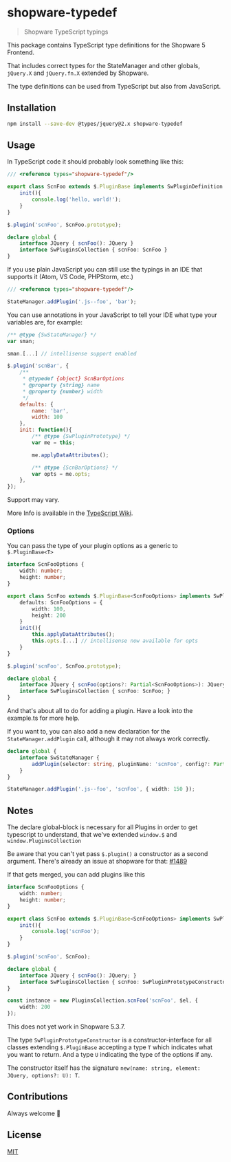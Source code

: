 # shopware-typedef

> Shopware TypeScript typings

This package contains TypeScript type definitions for the Shopware 5 Frontend.

That includes correct types for the StateManager and other globals, `jQuery.X` and `jQuery.fn.X` extended by Shopware.

The type definitions can be used from TypeScript but also from JavaScript.


## Installation

```bash
npm install --save-dev @types/jquery@2.x shopware-typedef
```


## Usage

In TypeScript code it should probably look something like this:

```typescript
/// <reference types="shopware-typedef"/>

export class ScnFoo extends $.PluginBase implements SwPluginDefinition {
    init(){
        console.log('hello, world!');
    }
}

$.plugin('scnFoo', ScnFoo.prototype);

declare global {
    interface JQuery { scnFoo(): JQuery }
    interface SwPluginsCollection { scnFoo: ScnFoo }
}
```

If you use plain JavaScript you can still use the typings in an IDE that supports it (Atom, VS Code, PHPStorm, etc.)

```javascript
/// <reference types="shopware-typedef"/>

StateManager.addPlugin('.js--foo', 'bar');
```

You can use annotations in your JavaScript to tell your IDE what type your variables are, for example:

```javascript
/** @type {SwStateManager} */
var sman;

sman.[...] // intellisense support enabled

$.plugin('scnBar', {
    /**
     * @typedef {object} ScnBarOptions
     * @property {string} name
     * @property {number} width
     */
    defaults: {
        name: 'bar',
        width: 100
    },
    init: function(){
        /** @type {SwPluginPrototype} */
        var me = this;

        me.applyDataAttributes();

        /** @type {ScnBarOptions} */
        var opts = me.opts;
    },
});
```

Support may vary.

More Info is available in the [TypeScript Wiki](https://github.com/Microsoft/TypeScript/wiki/JSDoc-support-in-JavaScript).


### Options

You can pass the type of your plugin options as a generic to `$.PluginBase<T>`

```typescript
interface ScnFooOptions {
    width: number;
    height: number;
}

export class ScnFoo extends $.PluginBase<ScnFooOptions> implements SwPluginDefinition {
    defaults: ScnFooOptions = {
        width: 100,
        height: 200
    }
    init(){
        this.applyDataAttributes();
        this.opts.[...] // intellisense now available for opts
    }
}

$.plugin('scnFoo', ScnFoo.prototype);

declare global {
    interface JQuery { scnFoo(options?: Partial<ScnFooOptions>): JQuery; }
    interface SwPluginsCollection { scnFoo: ScnFoo; }
}
```

And that's about all to do for adding a plugin. Have a look into the example.ts for more help.

If you want to, you can also add a new declaration for the `StateManager.addPlugin` call, although it may not always work correctly.

```typescript
declare global {
    interface SwStateManager {
        addPlugin(selector: string, pluginName: 'scnFoo', config?: Partial<ScnFooOptions>, viewport?: string[] | string): this;
    }
}

StateManager.addPlugin('.js--foo', 'scnFoo', { width: 150 });
```


## Notes

The declare global-block is necessary for all Plugins in order to get typescript to understand, that we've extended `window.$` and `window.PluginsCollection`

Be aware that you can't yet pass `$.plugin()` a constructor as a second argument. There's already an issue at shopware for that: [#1489](https://github.com/shopware/shopware/pull/1489)

If that gets merged, you can add plugins like this
```typescript
interface ScnFooOptions {
    width: number;
    height: number;
}

export class ScnFoo extends $.PluginBase<ScnFooOptions> implements SwPluginDefinition {
    init(){
        console.log('scnFoo');
    }
}

$.plugin('scnFoo', ScnFoo);

declare global {
    interface JQuery { scnFoo(): JQuery; }
    interface SwPluginsCollection { scnFoo: SwPluginPrototypeConstructor<ScnFoo, Partial<ScnFooOptions>>; }
}

const instance = new PluginsCollection.scnFoo('scnFoo', $el, {
    width: 200
});
```

This does not yet work in Shopware 5.3.7.

The type `SwPluginPrototypeConstructor` is a constructor-interface for all classes extending `$.PluginBase` accepting a type `T` which indicates what you want to return. And a type `U` indicating the type of the options if any.

The constructor itself has the signature `new(name: string, element: JQuery, options?: U): T`.


## Contributions
Always welcome 💙

## License
[MIT](./LICENSE)
